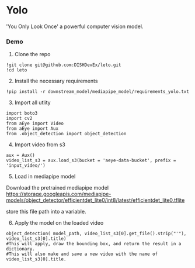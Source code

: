 # Yolo

'You Only Look Once' a powerful computer vision model.

### **Demo**


1. Clone the repo

```console
!git clone git@github.com:DISHDevEx/leto.git
!cd leto
```

2. Install the necessary requirements

```console
!pip install -r downstream_model/mediapipe_model/requirements_yolo.txt
```

3. Import all utlity

```console
import boto3
import cv2
from aEye import Video
from aEye import Aux
from .object_detection import object_detection
```

4. Import video from s3

```console
aux = Aux()
video_list_s3 = aux.load_s3(bucket = 'aeye-data-bucket', prefix = 'input_video/')
```

5. Load in mediapipe model

Download the pretrained mediapipe model
https://storage.googleapis.com/mediapipe-models/object_detector/efficientdet_lite0/int8/latest/efficientdet_lite0.tflite

store this file path into a variable.

6. Apply the model on the loaded video

```console
object_detection( model_path, video_list_s3[0].get_file().strip("'"), video_list_s3[0].title)
#This will apply, draw the bounding box, and return the result in a dictionary.
#This will also make and save a new video with the name of video_list_s3[0].title.
```
